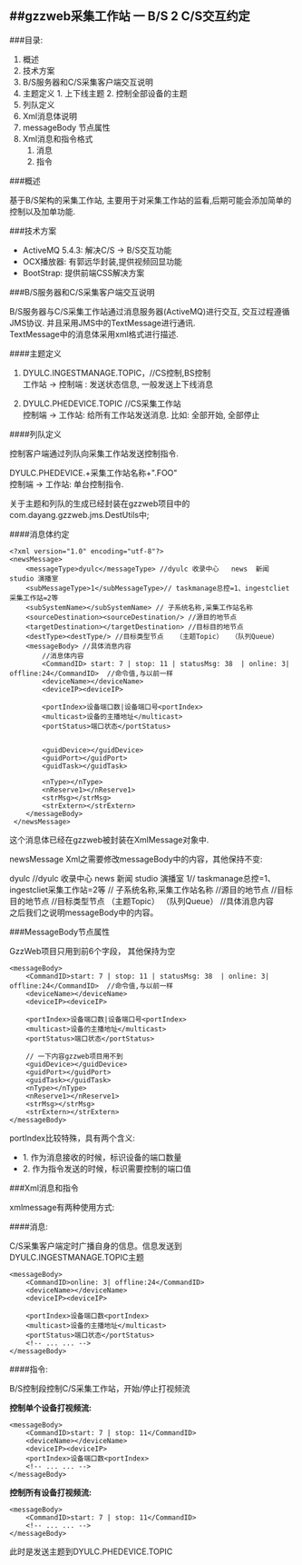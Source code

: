 ##gzzweb采集工作站 一 B/S 2 C/S交互约定
---

###目录: 

1. 概述
2. 技术方案
3. B/S服务器和C/S采集客户端交互说明 
  1. 主题定义 
    1. 上下线主题
    2. 控制全部设备的主题
  2. 列队定义
  3. Xml消息体说明 
4. messageBody 节点属性 
5. Xml消息和指令格式
	1. 消息
	2. 指令	

  
###概述 

基于B/S架构的采集工作站, 主要用于对采集工作站的监看,后期可能会添加简单的控制以及加单功能.   

###技术方案 

* ActiveMQ 5.4.3: 解决C/S -> B/S交互功能
* OCX播放器: 有郭远华封装,提供视频回显功能
* BootStrap: 提供前端CSS解决方案    

###B/S服务器和C/S采集客户端交互说明 

B/S服务器与C/S采集工作站通过消息服务器(ActiveMQ)进行交互, 交互过程遵循JMS协议. 并且采用JMS中的TextMessage进行通讯.  
TextMessage中的消息体采用xml格式进行描述.   

####主题定义    

1. DYULC.INGESTMANAGE.TOPIC，//CS控制,BS控制  
工作站 -> 控制端 : 发送状态信息, 一般发送上下线消息

2. DYULC.PHEDEVICE.TOPIC         //CS采集工作站  
控制端 -> 工作站: 给所有工作站发送消息. 比如: 全部开始, 全部停止    

####列队定义    

控制客户端通过列队向采集工作站发送控制指令. 

DYULC.PHEDEVICE.+采集工作站名称+".FOO"  
控制端 -> 工作站:  单台控制指令.    

<div class="notice">
关于主题和列队的生成已经封装在gzzweb项目中的com.dayang.gzzweb.jms.DestUtils中;
</div>

####消息体约定  

    <?xml version="1.0" encoding="utf-8"?>
    <newsMessage>
        <messageType>dyulc</messageType> //dyulc 收录中心   news  新闻  studio 演播室 
        <subMessageType>1</subMessageType>// taskmanage总控=1、ingestcliet采集工作站=2等
        <subSystemName></subSystemName> // 子系统名称,采集工作站名称
        <sourceDestination><sourceDestination/> //源目的地节点 
        <targetDestination></targetDestination> //目标目的地节点 
        <destType><destType/> //目标类型节点   （主题Topic）  （队列Queue）
        <messageBody> //具体消息内容
            //消息体内容
            <CommandID> start: 7 | stop: 11 | statusMsg: 38  | online: 3| offline:24</CommandID>  //命令值,与以前一样
            <deviceName></deviceName>
            <deviceIP><deviceIP>
        
            <portIndex>设备端口数|设备端口号<portIndex>
            <multicast>设备的主播地址</multicast>
            <portStatus>端口状态</portStatus>


            <guidDevice></guidDevice>
            <guidPort></guidPort>    
            <guidTask></guidTask>

            <nType></nType>
            <nReserve1></nReserve1>
            <strMsg></strMsg>
            <strExtern></strExtern>        
        </messageBody>
     </newsMessage> 

<div class="notice">
    这个消息体已经在gzzweb被封装在XmlMessage对象中.
</div>  

newsMessage Xml之需要修改messageBody中的内容，其他保持不变: 

  <?xml version="1.0" encoding="utf-8"?>
  <newsMessage>
    <messageType>dyulc</messageType> //dyulc 收录中心   news  新闻  studio 演播室 
    <subMessageType>1</subMessageType>// taskmanage总控=1、ingestcliet采集工作站=2等
    <subSystemName></subSystemName> // 子系统名称,采集工作站名称
    <sourceDestination><sourceDestination/> //源目的地节点 
    <targetDestination></targetDestination> //目标目的地节点 
    <destType><destType/> //目标类型节点   （主题Topic）  （队列Queue）
    <messageBody> //具体消息内容
      <!-- ... ... -->
    </messageBody>
  </newsMessage>  

<div class="notice">
  之后我们之说明messageBody中的内容。
</div>

###MessageBody节点属性

GzzWeb项目只用到前6个字段， 其他保持为空

    <messageBody>
        <CommandID>start: 7 | stop: 11 | statusMsg: 38  | online: 3| offline:24</CommandID>  //命令值,与以前一样
        <deviceName></deviceName>
        <deviceIP><deviceIP>
        
        <portIndex>设备端口数|设备端口号<portIndex>
  		<multicast>设备的主播地址</multicast>
        <portStatus>端口状态</portStatus>

        // 一下内容gzzweb项目用不到        
        <guidDevice></guidDevice>
        <guidPort></guidPort>    
        <guidTask></guidTask>
        <nType></nType>
        <nReserve1></nReserve1>
        <strMsg></strMsg>
        <strExtern></strExtern>        
    </messageBody>	

<div class="notice">
	portIndex比较特殊，具有两个含义:
	<ul>
		<li>1. 作为消息接收的时候，标识设备的端口数量</li>
		<li>2. 作为指令发送的时候，标识需要控制的端口值</li>
	</ul>
</div>


###Xml消息和指令	

xmlmessage有两种使用方式:	

####消息:	


C/S采集客户端定时广播自身的信息。信息发送到DYULC.INGESTMANAGE.TOPIC主题	

    <messageBody>
        <CommandID>online: 3| offline:24</CommandID>
        <deviceName></deviceName>
        <deviceIP><deviceIP>
        
        <portIndex>设备端口数<portIndex>
        <multicast>设备的主播地址</multicast>
        <portStatus>端口状态</portStatus>
		<!-- ... ... -->
	</messageBody>

####指令:	

B/S控制段控制C/S采集工作站，开始/停止打视频流	

__控制单个设备打视频流:__	

    <messageBody>
        <CommandID>start: 7 | stop: 11</CommandID>
        <deviceName></deviceName>
        <deviceIP><deviceIP>
        <portIndex>设备端口数<portIndex>
		<!-- ... ... -->
	</messageBody>	

__控制所有设备打视频流:__	

    <messageBody>
        <CommandID>start: 7 | stop: 11</CommandID>
		<!-- ... ... -->
	</messageBody>	

<div class="notice">
	此时是发送主题到DYULC.PHEDEVICE.TOPIC 
</div>

















